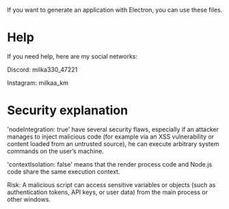 If you want to generate an application with Electron, you can use these files.

# Help 

If you need help, here are my social networks: 

Discord: milka330_47221

Instagram: milkaa_km

# Security explanation 

'nodeIntegration: true' have several security flaws, especially if an attacker manages to inject malicious code (for example via an XSS vulnerability or content loaded from an untrusted source), he can execute arbitrary system commands on the user’s machine.

'contextIsolation: false' means that the render process code and Node.js code share the same execution context.

Risk: A malicious script can access sensitive variables or objects (such as authentication tokens, API keys, or user data) from the main process or other windows.
